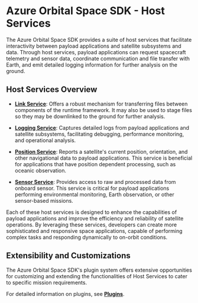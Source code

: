 # Azure Orbital Space SDK  - Host Services

The Azure Orbital Space SDK provides a suite of host services that facilitate interactivity between payload applications and satellite subsystems and data. Through host services, payload applications can request spacecraft telemetry and sensor data, coordinate communication and file transfer with Earth, and emit detailed logging information for further analysis on the ground.

## Host Services Overview

- **[Link Service](./link.md)**: Offers a robust mechanism for transferring files between components of the runtime framework. It may also be used to stage files so they may be downlinked to the ground for further analysis.

- **[Logging Service](./logging.md)**: Captures detailed logs from payload applications and satellite subsystems, facilitating debugging, performance monitoring, and operational analysis.

- **[Position Service](./position.md)**: Reports a satellite's current position, orientation, and other navigational data to payload applications. This service is beneficial for applications that have position dependent processing, such as oceanic observation.

- **[Sensor Service](./sensor.md)**: Provides access to raw and processed data from onboard sensor. This service is critical for payload applications performing environmental monitoring, Earth observation, or other sensor-based missions.

Each of these host services is designed to enhance the capabilities of payload applications and improve the efficiency and reliability of satellite operations. By leveraging these services, developers can create more sophisticated and responsive space applications, capable of performing complex tasks and responding dynamically to on-orbit conditions.

## Extensibility and Customizations

The Azure Orbital Space SDK's plugin system offers extensive opportunities for customizing and extending the functionalities of Host Services to cater to specific mission requirements.

For detailed information on plugins, see **[Plugins](../plugins.md)**.